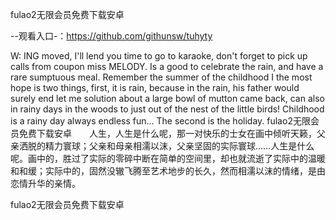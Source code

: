 fulao2无限会员免费下载安卓

--观看入口-：https://github.com/githunsw/tuhyty

W: ING moved, I'll lend you time to go to karaoke, don't forget to pick up calls from coupon miss MELODY.
Is a good to celebrate the rain, and have a rare sumptuous meal.
Remember the summer of the childhood I the most hope is two things, first, it is rain, because in the rain, his father would surely end let me solution about a large bowl of mutton came back, can also in rainy days in the woods to just out of the nest of the little birds!
Childhood is a rainy day always endless fun...
The second is the holiday.
fulao2无限会员免费下载安卓　　人生，人生是什么呢，那一对快乐的士女在画中倾听天籁，父亲洒脱的精力寰球；父亲和母亲相濡以沫，父亲坚固的实际寰球……人生是什么呢。画中的，胜过了实际的零碎中断在简单的空间里，却也就流逝了实际中的温暖和和缓；实际中的，固然没辙飞腾至艺术地步的长久，然而相濡以沫的情绪，是由恋情升华的亲情。

fulao2无限会员免费下载安卓
